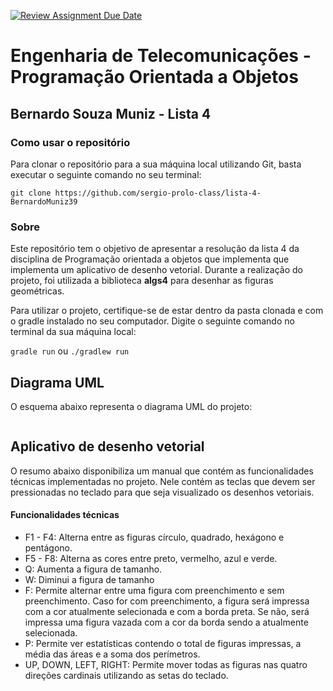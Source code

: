 [![Review Assignment Due Date](https://classroom.github.com/assets/deadline-readme-button-22041afd0340ce965d47ae6ef1cefeee28c7c493a6346c4f15d667ab976d596c.svg)](https://classroom.github.com/a/14jV-K72)
# Engenharia de Telecomunicações - Programação Orientada a Objetos
## Bernardo Souza Muniz - Lista 4

### Como usar o repositório
Para clonar o repositório para a sua máquina local utilizando Git, basta executar o seguinte comando no seu terminal:

`git clone https://github.com/sergio-prolo-class/lista-4-BernardoMuniz39`

### Sobre
Este repositório tem o objetivo de apresentar a resolução da lista 4 da disciplina de Programação orientada a objetos que implementa que implementa um aplicativo de desenho vetorial. Durante a realização do projeto, foi utilizada a biblioteca **algs4** para desenhar as figuras geométricas.

Para utilizar o projeto, certifique-se de estar dentro da pasta clonada e com o gradle instalado no seu computador. Digite o seguinte comando no terminal da sua máquina local:

`gradle run` ou `./gradlew run`

## Diagrama UML
O esquema abaixo representa o diagrama UML do projeto:

```mermaid

```

## Aplicativo de desenho vetorial
O resumo abaixo disponibiliza um manual que contém as funcionalidades técnicas implementadas no projeto. Nele contém as teclas que devem ser pressionadas no teclado para que seja visualizado os desenhos vetoriais.
#### Funcionalidades técnicas
- F1 - F4: Alterna entre as figuras círculo, quadrado, hexágono e pentágono.
- F5 - F8: Alterna as cores entre preto, vermelho, azul e verde.
- Q: Aumenta a figura de tamanho.
- W: Diminui a figura de tamanho
- F: Permite alternar entre uma figura com preenchimento e sem preenchimento. Caso for com preenchimento, a figura será impressa com a cor atualmente selecionada e com a borda preta. Se não, será impressa uma figura vazada com a cor da borda sendo a atualmente selecionada.
- P: Permite ver estatísticas contendo o total de figuras impressas, a média das áreas e a soma dos perímetros.
- UP, DOWN, LEFT, RIGHT: Permite mover todas as figuras nas quatro direções cardinais utilizando as setas do teclado.